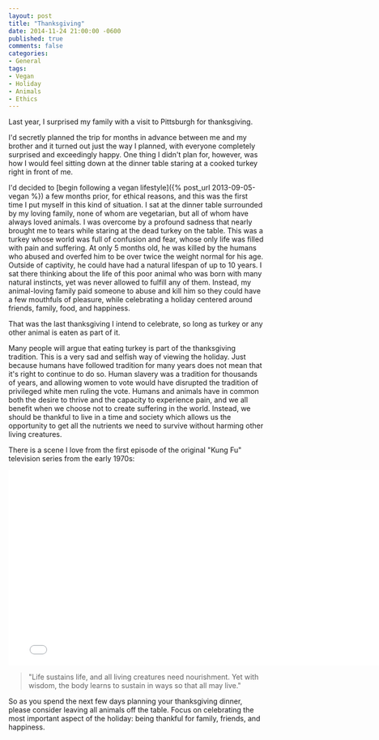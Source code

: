 ```yaml
---
layout: post
title: "Thanksgiving"
date: 2014-11-24 21:00:00 -0600
published: true
comments: false
categories:
- General
tags:
- Vegan
- Holiday
- Animals
- Ethics
---
```

Last year, I surprised my family with a visit to Pittsburgh for thanksgiving.

I'd secretly planned the trip for months in advance between me and my brother and it turned out just the way I planned, with everyone completely surprised and exceedingly happy.  One thing I didn't plan for, however, was how I would feel sitting down at the dinner table staring at a cooked turkey right in front of me.

<!-- more -->

I'd decided to [begin following a vegan lifestyle]({% post_url 2013-09-05-vegan %}) a few months prior, for ethical reasons, and this was the first time I put myself in this kind of situation.  I sat at the dinner table surrounded by my loving family, none of whom are vegetarian, but all of whom have always loved animals.  I was overcome by a profound sadness that nearly brought me to tears while staring at the dead turkey on the table.  This was a turkey whose world was full of confusion and fear, whose only life was filled with pain and suffering.  At only 5 months old, he was killed by the humans who abused and overfed him to be over twice the weight normal for his age.  Outside of captivity, he could have had a natural lifespan of up to 10 years.  I sat there thinking about the life of this poor animal who was born with many natural instincts, yet was never allowed to fulfill any of them.  Instead, my animal-loving family paid someone to abuse and kill him so they could have a few mouthfuls of pleasure, while celebrating a holiday centered around friends, family, food, and happiness.

That was the last thanksgiving I intend to celebrate, so long as turkey or any other animal is eaten as part of it.

Many people will argue that eating turkey is part of the thanksgiving tradition.  This is a very sad and selfish way of viewing the holiday.  Just because humans have followed tradition for many years does not mean that it's right to continue to do so.  Human slavery was a tradition for thousands of years, and allowing women to vote would have disrupted the tradition of privileged white men ruling the vote.  Humans and animals have in common both the desire to thrive and the capacity to experience pain, and we all benefit when we choose not to create suffering in the world.  Instead, we should be thankful to live in a time and society which allows us the opportunity to get all the nutrients we need to survive without harming other living creatures.

There is a scene I love from the first episode of the original "Kung Fu" television series from the early 1970s:

<iframe width="771" height="386" src="//www.youtube.com/embed/YT77qeSE0Zg" frameborder="0" allowfullscreen></iframe>

> "Life sustains life, and all living creatures need nourishment.  Yet with wisdom, the body learns to sustain in ways so that all may live."

So as you spend the next few days planning your thanksgiving dinner, please consider leaving all animals off the table.  Focus on celebrating the most important aspect of the holiday: being thankful for family, friends, and happiness.
